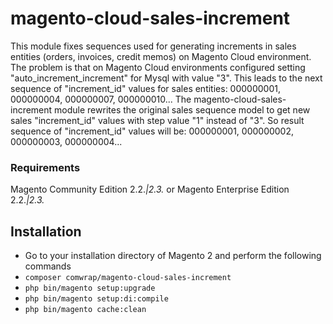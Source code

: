 # magento-cloud-sales-increment

This module fixes sequences used for generating increments in sales entities (orders, invoices, credit memos) on Magento Cloud environment.
The problem is that on Magento Cloud environments configured setting "auto_increment_increment" for Mysql with value "3". This leads to the next sequence of "increment_id" values for sales entities:
000000001, 000000004, 000000007, 000000010... 
The magento-cloud-sales-increment module rewrites the original sales sequence model to get new sales "increment_id" values with step value "1" instead of "3". 
So result sequence of "increment_id" values will be: 000000001, 000000002, 000000003, 000000004...


### Requirements

Magento Community Edition 2.2.*|2.3.* or Magento Enterprise Edition 2.2.*|2.3.*


## Installation
*	Go to your installation directory of Magento 2 and perform the following commands
*	`composer comwrap/magento-cloud-sales-increment`
*	`php bin/magento setup:upgrade`
*	`php bin/magento setup:di:compile`
*	`php bin/magento cache:clean`

